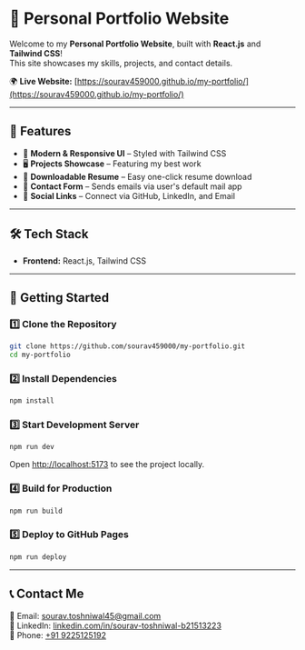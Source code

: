 
# 🚀 Personal Portfolio Website

Welcome to my **Personal Portfolio Website**, built with **React.js** and **Tailwind CSS**!  
This site showcases my skills, projects, and contact details.  

🌍 **Live Website:** [https://sourav459000.github.io/my-portfolio/](https://sourav459000.github.io/my-portfolio/)  

---

## 📌 Features
- 🎨 **Modern & Responsive UI** – Styled with Tailwind CSS  
- 🖥️ **Projects Showcase** – Featuring my best work  
- 📜 **Downloadable Resume** – Easy one-click resume download  
- 📩 **Contact Form** – Sends emails via user's default mail app  
- 🔗 **Social Links** – Connect via GitHub, LinkedIn, and Email  

---

## 🛠️ Tech Stack
- **Frontend:** React.js, Tailwind CSS  

---

## 🚀 Getting Started

### 1️⃣ Clone the Repository
```bash
git clone https://github.com/sourav459000/my-portfolio.git
cd my-portfolio
```

### 2️⃣ Install Dependencies
```bash
npm install
```

### 3️⃣ Start Development Server
```bash
npm run dev
```
Open [http://localhost:5173](http://localhost:5173) to see the project locally.

### 4️⃣ Build for Production
```bash
npm run build
```

### 5️⃣ Deploy to GitHub Pages
```bash
npm run deploy
```

---

## 📞 Contact Me
📧 Email: [sourav.toshniwal45@gmail.com](mailto:sourav.toshniwal45@gmail.com)  
🔗 LinkedIn: [linkedin.com/in/sourav-toshniwal-b21513223](https://www.linkedin.com/in/sourav-toshniwal-b21513223/)  
📱 Phone: [+91 9225125192](tel:+919225125192)  